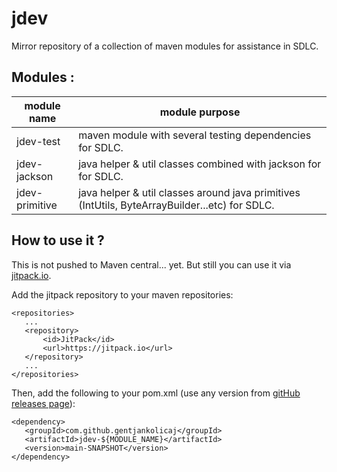 # jdev

Mirror repository of a collection of maven modules for assistance in SDLC.

## Modules :

| module name    | module purpose                                                                                 |
|----------------|------------------------------------------------------------------------------------------------|
| jdev-test      | maven module with several testing dependencies for SDLC.                                       |
| jdev-jackson   | java helper & util classes combined with jackson for for SDLC.                                 |
| jdev-primitive | java helper & util classes around java primitives (IntUtils, ByteArrayBuilder...etc) for SDLC. |

## How to use it ?

This is not pushed to Maven central... yet. But still you can use it
via [jitpack.io](https://jitpack.io/docs/).

Add the jitpack repository to your maven repositories:

 ```
<repositories>
    ...
    <repository>
        <id>JitPack</id>
        <url>https://jitpack.io</url>
    </repository>
    ...
</repositories>
 ```

Then, add the following to your pom.xml (use any version
from [gitHub releases page](https://github.com/gentjankolicaj/jdev/releases)):

 ```
<dependency>
    <groupId>com.github.gentjankolicaj</groupId>
    <artifactId>jdev-${MODULE_NAME}</artifactId>
    <version>main-SNAPSHOT</version>
</dependency>
 ```